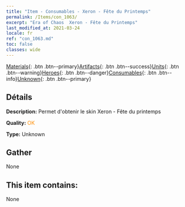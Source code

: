 ```yaml
---
title: "Item - Consumables - Xeron - Fête du Printemps"
permalink: /Items/con_1063/
excerpt: "Era of Chaos  Xeron - Fête du Printemps"
last_modified_at: 2021-03-24
locale: fr
ref: "con_1063.md"
toc: false
classes: wide
---
```

 [Materials](/fr/Items/){: .btn .btn--primary}[Artifacts](/fr/Items/Artifacts/){: .btn .btn--success}[Units](/fr/Items/Units/){: .btn .btn--warning}[Heroes](/fr/Items/Heroes/){: .btn .btn--danger}[Consumables](/fr/Items/Consumables/){: .btn .btn--info}[Unknown](/fr/Items/Unknown/){: .btn .btn--primary}

## Détails
 **Description:** Permet d'obtenir le skin Xeron - Fête du printemps

 **Quality:** <span style="color: #FF8C00">OK</span>

 **Type:** Unknown

## Gather

  None

## This item contains:

  None

